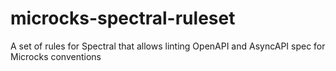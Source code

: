 # microcks-spectral-ruleset
A set of rules for Spectral that allows linting OpenAPI and AsyncAPI spec for Microcks conventions
